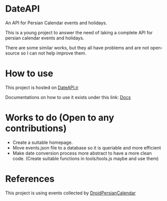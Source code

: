 # DateAPI

An API for Persian Calendar events and holidays.

This is a young project to answer the need of laking a complete API for persian calendar events and holidays.

There are some similar works, but they all have problems and are not open-source so I can not help improve them.

# How to use

This project is hosted on [DateAPI.ir](https://dateapi.ir)

Documentations on how to use it exists under this link: [Docs](https://dateapi.ir/docs)

# Works to do (Open to any contributions)

- Create a suitable homepage.
- Move events.json file to a database so it is queriable and more efficient
- Make date conversion process more abstract to have a more clean code. (Create suitable functions in tools/tools.js maybe and use them)

# References

This project is using events collected by [DroidPersianCalendar](https://github.com/ebraminio/DroidPersianCalendar)